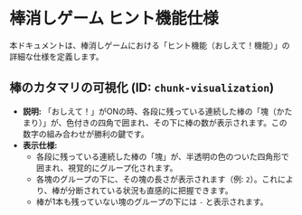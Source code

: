 # 棒消しゲーム ヒント機能仕様

本ドキュメントは、棒消しゲームにおける「ヒント機能（おしえて！機能）」の詳細な仕様を定義します。

## 棒のカタマリの可視化 (ID: `chunk-visualization`)

- **説明:** 「おしえて！」がONの時、各段に残っている連続した棒の「塊（かたまり）」が、色付きの四角で囲まれ、その下に棒の数が表示されます。この数字の組み合わせが勝利の鍵です。
- **表示仕様:**
    - 各段に残っている連続した棒の「塊」が、半透明の色のついた四角形で囲まれ、視覚的にグループ化されます。
    - 各塊のグループの下に、その塊の長さが表示されます（例: `2`）。これにより、棒が分断されている状況も直感的に把握できます。
    - 棒が1本も残っていない塊のグループの下には `-` と表示されます。